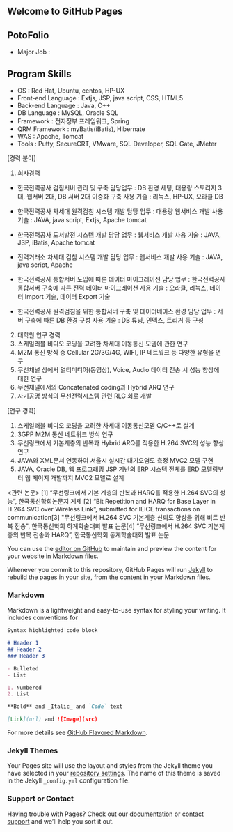 ## Welcome to GitHub Pages

## PotoFolio

- Major Job : 

## Program Skills
- OS : Red Hat, Ubuntu, centos, HP-UX
- Front-end Language : Extjs, JSP, java script, CSS, HTML5
- Back-end Language : Java, C++
- DB Language : MySQL, Oracle SQL
- Framework : 전자정부 프레임워크, Spring
- QRM Framework : myBatis(iBatis), Hibernate
- WAS : Apache, Tomcat
- Tools : Putty, SecureCRT, VMware, SQL Developer, SQL Gate, JMeter
























[경력 분야]

1. 회사경력

- 한국전력공사 검침서버 관리 및 구축
담당업무 : DB 환경 세팅, 대용량 스토리지 3대, 웹서버 2대, DB 서버 2대 이중화 구축 
사용 기술 : 리눅스, HP-UX, 오라클 DB

- 한국전력공사 차세대 원격검침 시스템 개발
담당 업무 : 대용량 웹서비스 개발
사용 기술 : JAVA, java script, Extjs, Apache tomcat

- 한국전력공사 도서발전 시스템 개발
담당 업무 : 웹서비스 개발
사용 기술 : JAVA, JSP, iBatis, Apache tomcat

- 전력거래소 차세대 검침 시스템 개발
담당 업무 : 웹서비스 개발
사용 기술 : JAVA, java script, Apache

- 한국전력공사 통합서버 도입에 따른 데이터 마이그레이션 
담당 업무 : 한국전력공사 통합서버 구축에 따른 전력 데이터 마이그레이션
사용 기술 : 오라클, 리눅스, 데이터 Import 기술, 데이터 Export 기술 

- 한국전력공사 원격검침을 위한 통합서버 구축 및 데이터베이스 환경
담당 업무 : 서버 구축에 따른 DB 환경 구성
사용 기술 : DB 튜닝, 인덱스, 트리거 등 구성


2. 대학원 연구 경력
1. 스케일러블 비디오 코딩을 고려한 차세대 이동통신 모뎀에 관한 연구
2. M2M 통신 방식 중 Cellular 2G/3G/4G, WIFI, IP 네트워크 등 다양한 유형을 연구
3. 무선채널 상에서 멀티미디어(동영상), Voice, Audio 데이터 전송 시 성능 향상에 대한 연구
4. 무선채널에서의 Concatenated coding과 Hybrid ARQ 연구
5. 자기공명 방식의 무선전력시스템 관련 RLC 회로 개발
  

[연구 경력]

1. 스케일러블 비디오 코딩을 고려한 차세대 이동통신모뎀 C/C++로 설계 
2. 3GPP M2M 통신 네트워크 방식 연구
3. 무선링크에서 기본계층의 반복과 Hybrid ARQ를 적용한 H.264 SVC의 성능 향상 연구
4. JAVA와 XML문서 연동하여 서울시 실시간 대기오염도 측정 MVC2 모델 구현
5. JAVA, Oracle DB, 웹 프로그래밍 JSP 기반의 ERP 시스템 전체를 ERD 모델링부터 웹 페이지 개발까지 MVC2 모델로 설계

<관련 논문>
[1] “무선링크에서 기본 계층의 반복과 HARQ를 적용한 H.264 SVC의 성능”, 한국통신학회논문지 게제 [2] “Bit Repetition and HARQ for Base Layer in H.264 SVC over Wireless Link”, submitted for IEICE transactions on communication[3] "무선링크에서 H.264 SVC 기본계층 신뢰도 향상을 위해 비트 반복 전송", 한국통신학회 하계학술대회 발표 논문[4] “무선링크에서 H.264 SVC 기본계층의 반복 전송과 HARQ”, 한국통신학회 동계학술대회 발표 논문






You can use the [editor on GitHub](https://github.com/SungKyunAhn/sungkyunahn.github.com/edit/master/README.md) to maintain and preview the content for your website in Markdown files.

Whenever you commit to this repository, GitHub Pages will run [Jekyll](https://jekyllrb.com/) to rebuild the pages in your site, from the content in your Markdown files.

### Markdown

Markdown is a lightweight and easy-to-use syntax for styling your writing. It includes conventions for

```markdown
Syntax highlighted code block

# Header 1
## Header 2
### Header 3

- Bulleted
- List

1. Numbered
2. List

**Bold** and _Italic_ and `Code` text

[Link](url) and ![Image](src)
```

For more details see [GitHub Flavored Markdown](https://guides.github.com/features/mastering-markdown/).

### Jekyll Themes

Your Pages site will use the layout and styles from the Jekyll theme you have selected in your [repository settings](https://github.com/SungKyunAhn/sungkyunahn.github.com/settings). The name of this theme is saved in the Jekyll `_config.yml` configuration file.

### Support or Contact

Having trouble with Pages? Check out our [documentation](https://help.github.com/categories/github-pages-basics/) or [contact support](https://github.com/contact) and we’ll help you sort it out.

